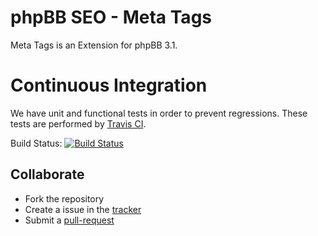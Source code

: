 # phpBB SEO - Meta Tags

Meta Tags is an Extension for phpBB 3.1.

# Continuous Integration

We have unit and functional tests in order to prevent regressions. These tests are performed by [Travis CI](http://travis-ci.org/).

Build Status: [![Build Status](https://secure.travis-ci.org/phpBBSEO/meta.png?branch=master)](http://travis-ci.org/phpBBSEO/meta)

## Collaborate

* Fork the repository
* Create a issue in the [tracker](https://github.com/phpBBSEO/meta/issues)
* Submit a [pull-request](https://github.com/phpBBSEO/meta/pulls)
